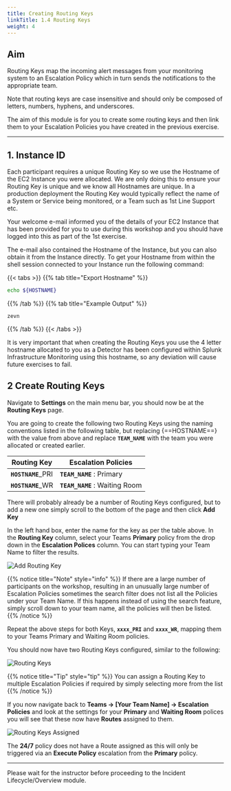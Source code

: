 ```yaml
---
title: Creating Routing Keys
linkTitle: 1.4 Routing Keys
weight: 4
---
```


## Aim

Routing Keys map the incoming alert messages from your monitoring system to an Escalation Policy which in turn sends the notifications to the appropriate team.

Note that routing keys are case insensitive and should only be composed of letters, numbers, hyphens, and underscores.

The aim of this module is for you to create some routing keys and then link them to your Escalation Policies you have created in the previous exercise.

---

## 1. Instance ID

Each participant requires a unique Routing Key so we use the Hostname of the EC2 Instance you were allocated.  We are only doing this to ensure your Routing Key is unique and we know all Hostnames are unique.  In a production deployment the Routing Key would typically reflect the name of a System or Service being monitored, or a Team such as 1st Line Support etc.

Your welcome e-mail informed you of the details of your EC2 Instance that has been provided for you to use during this workshop and you should have logged into this as part of the 1st exercise.

The e-mail also contained the Hostname of the Instance, but you can also obtain it from the Instance directly. To get your Hostname from within the shell session connected to your Instance run the following command:

{{< tabs >}}
{{% tab title="Export Hostname" %}}

``` bash
echo ${HOSTNAME}
```

{{% /tab %}}
{{% tab title="Example Output" %}}

``` text
zevn
```

{{% /tab %}}
{{< /tabs >}}

It is very important that when creating the Routing Keys you use the 4 letter hostname allocated to you as a Detector has been configured within Splunk Infrastructure Monitoring using this hostname, so any deviation will cause future exercises to fail.

## 2 Create Routing Keys

Navigate to **Settings** on the main menu bar, you should now be at the **Routing Keys** page.

You are going to create the following two Routing Keys using the naming conventions listed in the following table, but replacing {==HOSTNAME==} with the value from above and replace **`TEAM_NAME`** with the team you were allocated or created earlier.

| Routing Key | Escalation Policies |
| --- | --- |
| **`HOSTNAME`**_PRI | **`TEAM_NAME`** : Primary |
| **`HOSTNAME`**_WR | **`TEAM_NAME`** : Waiting Room |

There will probably already be a number of Routing Keys configured, but to add a new one simply scroll to the bottom of the page and then click **Add Key**

In the left hand box, enter the name for the key as per the table above.  In the **Routing Key** column, select your Teams **Primary** policy from the drop down in the **Escalation Polices** column.  You can start typing your Team Name to filter the results.

![Add Routing Key](../../images/routing-key-add.png)

{{% notice title="Note" style="info" %}}
If there are a large number of participants on the workshop, resulting in an unusually large number of Escalation Policies sometimes the search filter does not list all the Policies under your Team Name.  If this happens instead of using the search feature, simply scroll down to your team name, all the policies will then be listed.
{{% /notice %}}

Repeat the above steps for both Keys, **`xxxx_PRI`** and **`xxxx_WR`**, mapping them to your Teams Primary and Waiting Room policies.

You should now have two Routing Keys configured, similar to the following:

![Routing Keys](../../images/routing-keys.png)

{{% notice title="Tip" style="tip" %}}
You can assign a Routing Key to multiple Escalation Policies if required by simply selecting more from the list
{{% /notice %}}

If you now navigate back to **Teams → [Your Team Name] → Escalation Policies** and look at the settings for your **Primary** and **Waiting Room** polices you will see that these now have **Routes** assigned to them.

![Routing Keys Assigned](../../images/routing-keys-assigned.png)

The **24/7** policy does not have a Route assigned as this will only be triggered via an **Execute Policy** escalation from the **Primary** policy.

---

Please wait for the instructor before proceeding to the Incident Lifecycle/Overview module.
